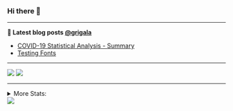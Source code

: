 ### Hi there 👋

<!--
**grigala/grigala** is a ✨ _special_ ✨ repository because its `README.md` (this file) appears on your GitHub profile.

Here are some ideas to get you started:

- 🔭 I’m currently working on ...
- 🌱 I’m currently learning ...
- 👯 I’m looking to collaborate on ...
- 🤔 I’m looking for help with ...
- 💬 Ask me about ...
- 📫 How to reach me: ...
- 😄 Pronouns: ...
- ⚡ Fun fact: ...
-->

---

**📕 Latest blog posts [@grigala](https://grigala.github.io/blog/)**
<!-- BLOG-POST-LIST:START -->
- [COVID-19 Statistical Analysis - Summary](https://grigala.github.io/posts/2020/03/covid-19/)
- [Testing Fonts](https://grigala.github.io/posts/2019/12/testing-fonts/)
<!-- BLOG-POST-LIST:END -->

 ---
 
![](https://grigala-stats.vercel.app/api?username=grigala&count_private=true&show_icons=true&line_height=21&title_color=009930&icon_color=009930) ![](https://grigala-stats.vercel.app/api/top-langs/?username=grigala&layout=compact&title_color=009930)

<!-- images are not the same line
<p align = "center">
    <img src="https://github-readme-stats.vercel.app/api?username=grigala&count_private=true&show_icons=true&theme=dark&line_height=33" width="48%">
    <img src="https://github-readme-stats.vercel.app/api/top-langs/?username=grigala&layout=compact&theme=dark" width="48%">
</p> -->

---
<details>
<summary> More Stats: </summary>
  
<!--START_SECTION:waka-->
![Profile Views](http://img.shields.io/badge/Profile%20Views-563-blue)

**🐱 My GitHub Data** 

> 🏆 116 Contributions in year 2020
 > 
> 📦 Used 592.2 kB in GitHub's Storage 
 > 
> 💼 Opted to Hire
 > 
> 📜 108 Public Repositories 
 > 
> 🔑 11 Owned Private Repositories 

**I'm an early 🐤** 

```text
🌞 Morning    19 commits     ███░░░░░░░░░░░░░░░░░░░░░░   13.01% 
🌆 Daytime    69 commits     ███████████░░░░░░░░░░░░░░   47.26% 
🌃 Evening    41 commits     ███████░░░░░░░░░░░░░░░░░░   28.08% 
🌙 Night      17 commits     ███░░░░░░░░░░░░░░░░░░░░░░   11.64%

```
📅 **I'm Most Productive on Thursdays** 

```text
Monday       30 commits     █████░░░░░░░░░░░░░░░░░░░░   20.55% 
Tuesday      12 commits     ██░░░░░░░░░░░░░░░░░░░░░░░   8.22% 
Wednesday    15 commits     ██░░░░░░░░░░░░░░░░░░░░░░░   10.27% 
Thursday     37 commits     ██████░░░░░░░░░░░░░░░░░░░   25.34% 
Friday       15 commits     ██░░░░░░░░░░░░░░░░░░░░░░░   10.27% 
Saturday     21 commits     ███░░░░░░░░░░░░░░░░░░░░░░   14.38% 
Sunday       16 commits     ██░░░░░░░░░░░░░░░░░░░░░░░   10.96%

```


📊 **This week I spent my time on** 

```text
⌚︎ Timezone: Europe/Zurich

💬 Languages: 
Python                   1 hr 47 mins        ██████░░░░░░░░░░░░░░░░░░░   25.51% 
Markdown                 1 hr 30 mins        █████░░░░░░░░░░░░░░░░░░░░   21.52% 
Java                     1 hr 20 mins        ████░░░░░░░░░░░░░░░░░░░░░   19.0% 
TypeScript               49 mins             ███░░░░░░░░░░░░░░░░░░░░░░   11.84% 
YAML                     36 mins             ██░░░░░░░░░░░░░░░░░░░░░░░   8.55%

🔥 Editors: 
VS Code                  2 hrs 44 mins       █████████░░░░░░░░░░░░░░░░   39.07% 
IntelliJ                 2 hrs 21 mins       ████████░░░░░░░░░░░░░░░░░   33.65% 
PyCharm                  1 hr 23 mins        █████░░░░░░░░░░░░░░░░░░░░   19.74% 
WebStorm                 31 mins             ██░░░░░░░░░░░░░░░░░░░░░░░   7.55%

```

**I mostly code in C++** 

```text
C++                      2 repos             ██░░░░░░░░░░░░░░░░░░░░░░░   9.52% 
Python                   2 repos             ██░░░░░░░░░░░░░░░░░░░░░░░   9.52% 
Java                     2 repos             ██░░░░░░░░░░░░░░░░░░░░░░░   9.52% 
Scala                    2 repos             ██░░░░░░░░░░░░░░░░░░░░░░░   9.52% 
TeX                      2 repos             ██░░░░░░░░░░░░░░░░░░░░░░░   9.52%

```



<!--END_SECTION:waka-->

![My Code::Stats history graph](https://codestats-readme.wegfan.cn/history-graph/grigala)
---
</details>

<img src="https://komarev.com/ghpvc/?username=grigala&color=009930"/>

<!-- an additional pinned repositiroes -->
<!-- ![ReadMe Card](https://grigala-stats.vercel.app/api/pin/?username=grigala&repo=3DMMDepthFitting&title_color=008800) -->
